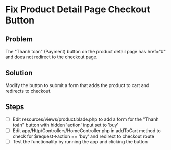 # Fix Product Detail Page Checkout Button

## Problem
The "Thanh toán" (Payment) button on the product detail page has href="#" and does not redirect to the checkout page.

## Solution
Modify the button to submit a form that adds the product to cart and redirects to checkout.

## Steps
- [ ] Edit resources/views/product.blade.php to add a form for the "Thanh toán" button with hidden 'action' input set to 'buy'
- [ ] Edit app/Http/Controllers/HomeController.php in addToCart method to check for $request->action == 'buy' and redirect to checkout route
- [ ] Test the functionality by running the app and clicking the button
